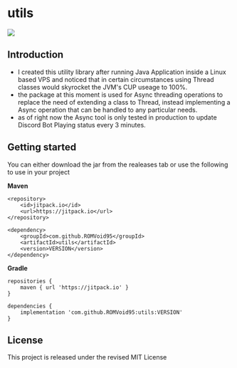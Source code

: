 # utils
[![](https://jitpack.io/v/ROMVoid95/utils.svg)](https://jitpack.io/#ROMVoid95/utils)
## Introduction

- I created this utility library after running Java Application inside a Linux based VPS and noticed that in certain circumstances using Thread classes would skyrocket the JVM's CUP useage to 100%. 
- the package at this moment is used for Async threading operations to replace the need of extending a class to Thread, instead implementing a Async operation that can be handled to any particular needs.
- as of right now the Async tool is only tested in production to update Discord Bot Playing status every 3 minutes.

## Getting started
You can either download the jar from the realeases tab or use the following to use in your project

**Maven**
```
<repository>
	<id>jitpack.io</id>
	<url>https://jitpack.io</url>
</repository>
```
```
<dependency>
	<groupId>com.github.ROMVoid95</groupId>
	<artifactId>utils</artifactId>
	<version>VERSION</version>
</dependency>
```

**Gradle**
```
repositories {
	maven { url 'https://jitpack.io' }
}
```
```
dependencies {
	implementation 'com.github.ROMVoid95:utils:VERSION'
}
```
## License
This project is released under the revised MIT License